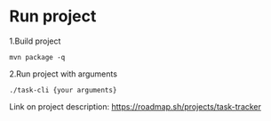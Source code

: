 # Run project

1.Build project

```mvn package -q```

2.Run project with arguments

```./task-cli {your arguments}```

Link on project description:
https://roadmap.sh/projects/task-tracker